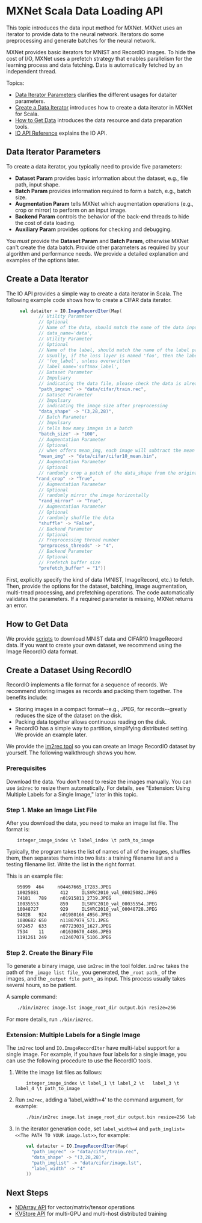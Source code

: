 # MXNet Scala Data Loading API
This topic introduces the data input method for MXNet. MXNet uses an iterator to provide data to the neural network.  Iterators do some preprocessing and generate batches for the neural network.

MXNet provides basic iterators for MNIST and RecordIO images. To hide the cost of I/O, MXNet uses a prefetch strategy that enables parallelism for the learning process and data fetching. Data is automatically fetched by an independent thread.

Topics:

* [Data Iterator Parameters](#parameters-for-data-iterator) clarifies the different usages for dataiter parameters.
* [Create a Data Iterator](#create-a-data-iterator) introduces how to create a data iterator in MXNet for Scala.
* [How to Get Data](#how-to-get-data) introduces the data resource and data preparation tools.
* [IO API Reference](http://mxnet.io/api/scala/docs/index.html#ml.dmlc.mxnet.IO$) explains the IO API.


## Data Iterator Parameters

To create a data iterator, you typically need to provide five parameters:

* **Dataset Param** provides basic information about the dataset, e.g., file path, input shape.
* **Batch Param** provides information required to form a batch, e.g., batch size.
* **Augmentation Param** tells MXNet which augmentation operations (e.g., crop or mirror) to perform on an input image.
* **Backend Param** controls the behavior of the back-end threads to hide the cost of data loading.
* **Auxiliary Param** provides options for checking and debugging.

You *must* provide the **Dataset Param** and **Batch Param**, otherwise MXNet can't create the data batch. Provide other parameters as required by your algorithm and performance needs. We provide a detailed explanation and examples of the options later.

## Create a Data Iterator

The IO API provides a simple way to create a data iterator in Scala.
The following example code shows how to create a CIFAR data iterator.

```scala
     val dataiter = IO.ImageRecordIter(Map(
            // Utility Parameter
            // Optional
            // Name of the data, should match the name of the data input of the network
            // data_name='data',
            // Utility Parameter
            // Optional
            // Name of the label, should match the name of the label parameter of the network
            // Usually, if the loss layer is named 'foo', then the label input has the name
            // 'foo_label', unless overwritten
            // label_name='softmax_label',
            // Dataset Parameter
            // Impulsary
            // indicating the data file, please check the data is already there
            "path_imgrec" -> "data/cifar/train.rec",
            // Dataset Parameter
            // Impulsary
            // indicating the image size after preprocessing
            "data_shape" -> "(3,28,28)",
            // Batch Parameter
            // Impulsary
            // tells how many images in a batch
            "batch_size" -> "100",
            // Augmentation Parameter
            // Optional
            // when offers mean_img, each image will subtract the mean value at each pixel
            "mean_img" -> "data/cifar/cifar10_mean.bin",
            // Augmentation Parameter
            // Optional
            // randomly crop a patch of the data_shape from the original image
           "rand_crop" -> "True",
            // Augmentation Parameter
            // Optional
            // randomly mirror the image horizontally
            "rand_mirror" -> "True",
            // Augmentation Parameter
            // Optional
            // randomly shuffle the data
            "shuffle" -> "False",
            // Backend Parameter
            // Optional
            // Preprocessing thread number
            "preprocess_threads" -> "4",
            // Backend Parameter
            // Optional
            // Prefetch buffer size
            "prefetch_buffer" = "1"))
```

First, explicitly specify the kind of data (MNIST, ImageRecord, etc.) to fetch. Then, provide the options for the dataset, batching, image augmentation, multi-tread processing,  and prefetching operations. The code automatically validates the parameters. If a required parameter is missing, MXNet returns an error.

## How to Get Data


We provide [scripts](https://github.com/dmlc/mxnet/tree/master/scala-package/core/scripts) to download MNIST data and CIFAR10 ImageRecord data. If you want to create your own dataset, we recommend using the Image RecordIO data format.

## Create a Dataset Using RecordIO

RecordIO implements a file format for a sequence of records. We recommend storing images as records and packing them together. The benefits include:

* Storing images in a compact format--e.g., JPEG, for records--greatly reduces the size of the dataset on the disk.
* Packing data together allows continuous reading on the disk.
* RecordIO has a simple way to partition, simplifying distributed setting. We provide an example later.

We provide the [im2rec tool](https://github.com/dmlc/mxnet/blob/master/tools/im2rec.cc) so you can create an Image RecordIO dataset by yourself. The following walkthrough shows you how.

### Prerequisites
Download the data. You don't need to resize the images manually. You can use `im2rec` to resize them automatically. For details, see "Extension: Using Multiple Labels for a Single Image," later in this topic.

### Step 1. Make an Image List File
After you download the data, you need to make an image list file.  The format is:

```
    integer_image_index \t label_index \t path_to_image
```
Typically, the program takes the list of names of all of the images, shuffles them, then separates them into two lists: a training filename list and a testing filename list. Write the list in the right format.

This is an example file:

```bash
    95099  464     n04467665_17283.JPEG
    10025081        412     ILSVRC2010_val_00025082.JPEG
    74181   789     n01915811_2739.JPEG
    10035553        859     ILSVRC2010_val_00035554.JPEG
    10048727        929     ILSVRC2010_val_00048728.JPEG
    94028   924     n01980166_4956.JPEG
    1080682 650     n11807979_571.JPEG
    972457  633     n07723039_1627.JPEG
    7534    11      n01630670_4486.JPEG
    1191261 249     n12407079_5106.JPEG

```

### Step 2. Create the Binary File
To generate a binary image, use `im2rec` in the tool folder. `im2rec` takes the path of the `_image list file_` you generated, the `_root path_` of the images, and the `_output file path_` as input. This process usually takes several hours, so be patient.

A sample command:

```bash
    ./bin/im2rec image.lst image_root_dir output.bin resize=256
```
For more details, run ```./bin/im2rec```.

### Extension: Multiple Labels for a Single Image

The `im2rec` tool and `IO.ImageRecordIter` have multi-label support for a single image.
For example, if you have four labels for a single image, you can use the following procedure to use the RecordIO tools.

1. Write the image list files as follows:

     ```
         integer_image_index \t label_1 \t label_2 \t   label_3 \t label_4 \t path_to_image
     ```

2. Run `im2rec`, adding a 'label_width=4' to the command argument, for example:

     ```bash
         ./bin/im2rec image.lst image_root_dir output.bin resize=256 label_width=4
     ```

3. In the iterator generation code, set `label_width=4` and `path_imglist=<<The PATH TO YOUR image.lst>>`, for example:

     ```scala
         val dataiter = IO.ImageRecordIter(Map(
           "path_imgrec" -> "data/cifar/train.rec",
           "data_shape" -> "(3,28,28)",
           "path_imglist" -> "data/cifar/image.lst",
           "label_width" -> "4"
         ))
     ```

## Next Steps
* [NDArray API](ndarray.md) for vector/matrix/tensor operations
* [KVStore API](kvstore.md) for multi-GPU and multi-host distributed training
